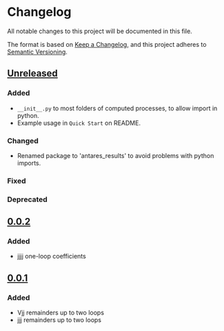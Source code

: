 # Changelog

All notable changes to this project will be documented in this file.

The format is based on [Keep a Changelog](https://keepachangelog.com/en/1.0.0/),
and this project adheres to [Semantic Versioning](https://semver.org/spec/v2.0.0.html).

## [Unreleased]

### Added

- `__init__.py` to most folders of computed processes, to allow import in python.
- Example usage in `Quick Start` on README.

### Changed

- Renamed package to 'antares_results' to avoid problems with python imports.

### Fixed

### Deprecated


## [0.0.2]

### Added

- jjjj one-loop coefficients


## [0.0.1]

### Added

- Vjj remainders up to two loops
- jjj remainders up to two loops


[unreleased]: https://github.com/GDeLaurentis/antares/compare/v0.0.2...HEAD
[0.0.2]: https://github.com/GDeLaurentis/antares/compare/v0.0.1...v0.0.2
[0.0.1]: https://github.com/GDeLaurentis/antares/releases/tag/v0.0.1
